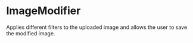 # ImageModifier
Applies different filters to the uploaded image and allows the user to save the modified image.
